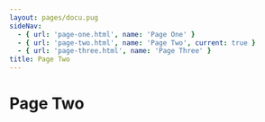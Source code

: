```yaml
---
layout: pages/docu.pug
sideNav: 
  - { url: 'page-one.html', name: 'Page One' }
  - { url: 'page-two.html', name: 'Page Two', current: true }
  - { url: 'page-three.html', name: 'Page Three' }
title: Page Two
---
```

# Page Two
